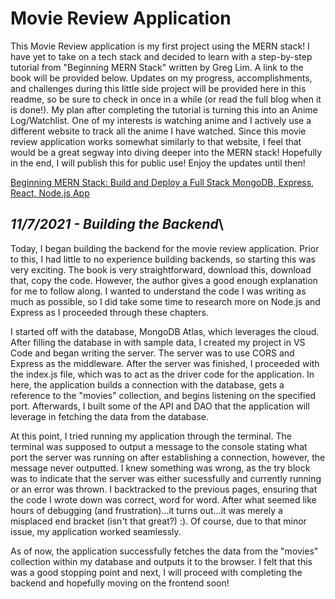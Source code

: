 # Movie Review Application

This Movie Review application is my first project using the MERN stack! I have yet to take on a tech stack and decided to learn with a step-by-step tutorial from "Beginning MERN Stack" written by Greg Lim. A link to the book will be provided below. Updates on my progress, accomplishments, and challenges during this little side project will be provided here in this readme, so be sure to check in once in a while (or read the full blog when it is done!). My plan after completing the tutorial is turning this into an Anime Log/Watchlist. One of my interests is watching anime and I actively use a different website to track all the anime I have watched. Since this movie review application works somewhat similarly to that website, I feel that would be a great segway into diving deeper into the MERN stack! Hopefully in the end, I will publish this for public use! Enjoy the updates until then!

[Beginning MERN Stack: Build and Deploy a Full Stack MongoDB, Express, React, Node.js App](https://www.amazon.com/Beginning-MERN-Stack-MongoDB-Express/dp/B0979MGJ5J/ref=asc_df_B0979MGJ5J/?tag=hyprod-20&linkCode=df0&hvadid=533317510260&hvpos=&hvnetw=g&hvrand=9364796927991666569&hvpone=&hvptwo=&hvqmt=&hvdev=c&hvdvcmdl=&hvlocint=&hvlocphy=9033471&hvtargid=pla-1366262022869&psc=1)


## *11/7/2021 - Building the Backend*\
Today, I began building the backend for the movie review application. Prior to this, I had little to no experience building backends, so starting this was very exciting. The book is very straightforward, download this, download that, copy the code. However, the author gives a good enough explanation for me to follow along. I wanted to understand the code I was writing as much as possible, so I did take some time to research more on Node.js and Express as I proceeded through these chapters. 

I started off with the database, MongoDB Atlas, which leverages the cloud. After filling the database in with sample data, I created my project in VS Code and began writing the server. The server was to use CORS and Express as the middleware. After the server was finished, I proceeded with the index.js file, which was to act as the driver code for the application. In here, the application builds a connection with the database, gets a reference to the "movies" collection, and begins listening on the specified port. Afterwards, I built some of the API and DAO that the application will leverage in fetching the data from the database.

At this point, I tried running my application through the terminal. The terminal was supposed to output a message to the console stating what port the server was running on after establishing a connection, however, the message never outputted. I knew something was wrong, as the try block was to indicate that the server was either sucessfully and currently running or an error was thrown. I backtracked to the previous pages, ensuring that the code I wrote down was correct, word for word. After what seemed like hours of debugging (and frustration)...it turns out...it was merely a misplaced end bracket (isn't that great?) :). Of course, due to that minor issue, my application worked seamlessly. 

As of now, the application successfully fetches the data from the "movies" collection within my database and outputs it to the browser. I felt that this was a good stopping point and next, I will proceed with completing the backend and hopefully moving on the frontend soon!

